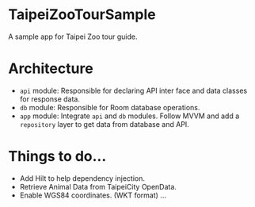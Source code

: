 # TaipeiZooTourSample
A sample app for Taipei Zoo tour guide.

# Architecture
- `api` module: Responsible for declaring API inter face and data classes for response data.
- `db` module: Responsible for Room database operations.
- `app` module: Integrate `api` and `db` modules. Follow MVVM and add a `repository` layer
to get data from database and API.

# Things to do...
- Add Hilt to help dependency injection.
- Retrieve Animal Data from TaipeiCity OpenData.
- Enable WGS84 coordinates. (WKT format)
...